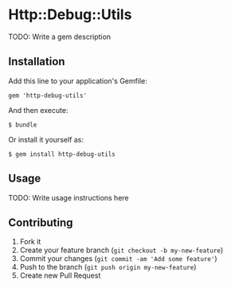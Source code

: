 # Http::Debug::Utils

TODO: Write a gem description

## Installation

Add this line to your application's Gemfile:

    gem 'http-debug-utils'

And then execute:

    $ bundle

Or install it yourself as:

    $ gem install http-debug-utils

## Usage

TODO: Write usage instructions here

## Contributing

1. Fork it
2. Create your feature branch (`git checkout -b my-new-feature`)
3. Commit your changes (`git commit -am 'Add some feature'`)
4. Push to the branch (`git push origin my-new-feature`)
5. Create new Pull Request
